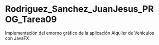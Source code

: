 # Rodriguez_Sanchez_JuanJesus_PROG_Tarea09
Implementación del entorno gráfico de la aplicación Alquiler de Vehiculos con JavaFX

